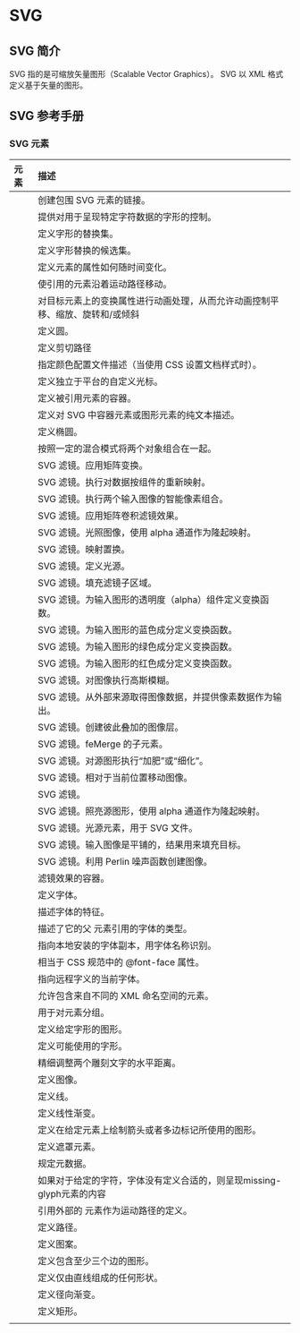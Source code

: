 # SVG

##  SVG 简介

SVG 指的是可缩放矢量图形（Scalable Vector Graphics）。
SVG 以 XML 格式定义基于矢量的图形。

## SVG 参考手册
### SVG 元素

| 元素                  | 描述                                                         |
| :-------------------- | :----------------------------------------------------------- |
| <a>                   | 创建包围 SVG 元素的链接。                                    |
| <altGlyph>            | 提供对用于呈现特定字符数据的字形的控制。                     |
| <altGlyphDef>         | 定义字形的替换集。                                           |
| <altGlyphItem>        | 定义字形替换的候选集。                                       |
| <animate>             | 定义元素的属性如何随时间变化。                               |
| <animateMotion>       | 使引用的元素沿着运动路径移动。                               |
| <animateTransform>    | 对目标元素上的变换属性进行动画处理，从而允许动画控制平移、缩放、旋转和/或倾斜 |
| <circle>              | 定义圆。                                                     |
| <clipPath>            | 定义剪切路径                                                 |
| <color-profile>       | 指定颜色配置文件描述（当使用 CSS 设置文档样式时）。          |
| <cursor>              | 定义独立于平台的自定义光标。                                 |
| <defs>                | 定义被引用元素的容器。                                       |
| <desc>                | 定义对 SVG 中容器元素或图形元素的纯文本描述。                |
| <ellipse>             | 定义椭圆。                                                   |
| <feBlend>             | 按照一定的混合模式将两个对象组合在一起。                     |
| <feColorMatrix>       | SVG 滤镜。应用矩阵变换。                                     |
| <feComponentTransfer> | SVG 滤镜。执行对数据按组件的重新映射。                       |
| <feComposite>         | SVG 滤镜。执行两个输入图像的智能像素组合。                   |
| <feConvolveMatrix>    | SVG 滤镜。应用矩阵卷积滤镜效果。                             |
| <feDiffuseLighting>   | SVG 滤镜。光照图像，使用 alpha 通道作为隆起映射。            |
| <feDisplacementMap>   | SVG 滤镜。映射置换。                                         |
| <feDistantLight>      | SVG 滤镜。定义光源。                                         |
| <feFlood>             | SVG 滤镜。填充滤镜子区域。                                   |
| <feFuncA>             | SVG 滤镜。为输入图形的透明度（alpha）组件定义变换函数。      |
| <feFuncB>             | SVG 滤镜。为输入图形的蓝色成分定义变换函数。                 |
| <feFuncG>             | SVG 滤镜。为输入图形的绿色成分定义变换函数。                 |
| <feFuncR>             | SVG 滤镜。为输入图形的红色成分定义变换函数。                 |
| <feGaussianBlur>      | SVG 滤镜。对图像执行高斯模糊。                               |
| <feImage>             | SVG 滤镜。从外部来源取得图像数据，并提供像素数据作为输出。   |
| <feMerge>             | SVG 滤镜。创建彼此叠加的图像层。                             |
| <feMergeNode>         | SVG 滤镜。feMerge 的子元素。                                 |
| <feMorphology>        | SVG 滤镜。对源图形执行“加肥”或“细化”。                       |
| <feOffset>            | SVG 滤镜。相对于当前位置移动图像。                           |
| <fePointLight>        | SVG 滤镜。                                                   |
| <feSpecularLighting>  | SVG 滤镜。照亮源图形，使用 alpha 通道作为隆起映射。          |
| <feSpotLight>         | SVG 滤镜。光源元素，用于 SVG 文件。                          |
| <feTile>              | SVG 滤镜。输入图像是平铺的，结果用来填充目标。               |
| <feTurbulence>        | SVG 滤镜。利用 Perlin 噪声函数创建图像。                     |
| <filter>              | 滤镜效果的容器。                                             |
| <font>                | 定义字体。                                                   |
| <font-face>           | 描述字体的特征。                                             |
| <font-face-format>    | 描述了它的父 <font-face-uri> 元素引用的字体的类型。          |
| <font-face-name>      | 指向本地安装的字体副本，用字体名称识别。                     |
| <font-face-src>       | 相当于 CSS 规范中的 @font-face 属性。                        |
| <font-face-uri>       | 指向远程字义的当前字体。                                     |
| <foreignObject>       | 允许包含来自不同的 XML 命名空间的元素。                      |
| <g>                   | 用于对元素分组。                                             |
| <glyph>               | 定义给定字形的图形。                                         |
| <glyphRef>            | 定义可能使用的字形。                                         |
| <hkern>               | 精细调整两个雕刻文字的水平距离。                             |
| <image>               | 定义图像。                                                   |
| <line>                | 定义线。                                                     |
| <linearGradient>      | 定义线性渐变。                                               |
| <marker>              | 定义在给定元素上绘制箭头或者多边标记所使用的图形。           |
| <mask>                | 定义遮罩元素。                                               |
| <metadata>            | 规定元数据。                                                 |
| <missing-glyph>       | 如果对于给定的字符，字体没有定义合适的<glyph>，则呈现missing-glyph元素的内容 |
| <mpath>               | 引用外部的 <path> 元素作为运动路径的定义。                   |
| <path>                | 定义路径。                                                   |
| <pattern>             | 定义图案。                                                   |
| <polygon>             | 定义包含至少三个边的图形。                                   |
| <polyline>            | 定义仅由直线组成的任何形状。                                 |
| <radialGradient>      | 定义径向渐变。                                               |
| <rect>                | 定义矩形。                                                   |
| <script>              | 定义脚本容器（例如 ECMAScript）。                            |
| <set>                 | 设置指定持续时间的属性值。                                   |
| <stop>                | 渐变的停止点。                                               |
| <style>               | 允许样式表直接嵌入到 SVG 内容中。                            |
| <svg>                 | 创建 SVG 文档片段。                                          |
| <switch>              | 对其直接子元素上的属性按照顺序进行评估，然后处理和呈现第一个评估为 true 的子元素。 |
| <symbol>              | 定义图形模板对象，它可以用 <use> 元素实例化。                |
| <text>                | 定义文本。                                                   |
| <textPath>            | 根据 <path> 元素的形状来放置文字。                           |
| <title>               | 对 SVG 中元素的纯文本描述。用户代理可将文本显示为工具提示。  |
| <tref>                | 引用 SVG 文档中的任何 <text> 元素并重用它。                  |
| <tspan>               | 与 <text> 元素相同，但可以嵌套在 text 标签内及其自身内部。   |
| <use>                 | 在 SVG 文档内取得目标节点，并在别的地方复制它们。            |
| <view>                | 查看图片的一种限定方法，就像缩放级别或者详细视图。           |
| <vkern>               | 精确地调整两个字符（glyph）间的垂直距离。                    |
